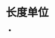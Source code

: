 # 长度单位

<ul>
  <li v-for="i in 9">
    <img :src="'https://cdn.edui.fun/images/xxsx2a/'+(i+1)+'.jpg'" style="max-width:200px;float:left;">
  </li>
</ul>